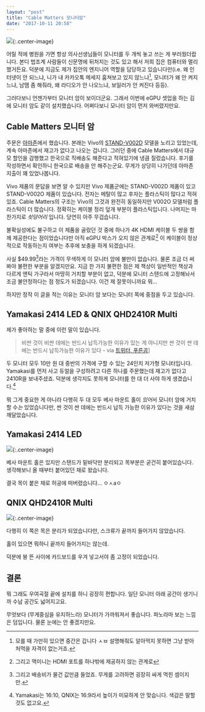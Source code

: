 ```yaml
---
layout: "post"
title: "Cable Matters 모니터암"
date: "2017-10-11 20:58"
---
```


![](http://d.pr/i/yHs3aj+){:.center-image}

어릴 적에 병원을 가면 항상 의사선생님들이 모니터를 두 개씩 놓고 쓰는 게 부러웠더랍니다. 본디 법조계 사람들이 신문명에 뒤처지는 것도 있고 해서 저희 집은 컴퓨터와 멀리했거든요. 덕분에 지금도 제가 집안의 엔지니어 역할을 담당하고 있습니다만(i.e. 왜 인터넷이 안 되느냐, 니가 내 카카오톡 메세지 훔쳐보고 있지 않느냐[^1], 모니터가 왜 안 켜지느냐, 남땜 좀 해줘라, 왜 라디오가 안 나오느냐, 보일러가 안 켜진다 등등).

[^1]: 모를 때 가만히 있으면 중간은 갑니다 ㅅㅂ 설명해줘도 알아먹지 못하면 그냥 받아처먹을 자격이 없는거죠.

그러다보니 언젠가부터 모니터 암이 보이더군요. 그래서 이번에 eGPU 셋업을 하는 김에 모니터 암도 같이 설치했습니다. 어쩌다보니 모니터 암이 먼저 와버렸지만요.

## Cable Matters 모니터 암

주문은 [아마존](https://www.amazon.com/gp/product/B01BPCVCAS/ref=oh_aui_detailpage_o00_s00?ie=UTF8&psc=1)에서 했습니다. 본래는 Vivo의 [STAND-V002D](https://www.amazon.com/VIVO-Monitor-Deluxe-Screens-STAND-V002D/dp/B00M4D395O/ref=sr_1_13?s=electronics&ie=UTF8&qid=1507723615&sr=1-13&keywords=vivo) 모델을 노리고 있었는데, 계속 아마존에서 재고가 없다고 나오는 겁니다. 그러던 중에 Cable Matters에서 대규모 할인을 감행했고 한국으로 직배송도 해준다고 적혀있기에 냉큼 질렀습니다. 후기를 작성하면서 확인하니 한국으로 배송을 안 해주는군요. 무게가 상당히 나가던데 아마존 지출이 꽤 있었나봅니다.

Vivo 제품의 문답을 보면 알 수 있지만 Vivo 제품군에는 STAND-V002D 제품이 있고 STAND-V002O 제품이 있습니다. 전자는 메탈이 많고 후자는 플라스틱이 많다고 적혀있죠. Cable Matters의 구조는 Vivo의 그것과 완전히 동일하지만 V002O 모델처럼 플라스틱이 더 많습니다. 정확히는 케이블 정리 덮개 부분이 플라스틱입니다. 나머지는 마찬가지로 *쇳덩어리* 입니다. 당연히 아주 무겁습니다.

불확실성에도 불구하고 이 제품을 골랐던 것 중에 하나가 4K HDMI 케이블 두 쌍을 함께 제공한다는 점이었습니다만 아직 eGPU 박스가 오지 않은 관계로[^2] 이 케이블이 정상적으로 작동하는지 여부는 추후에 보충을 하게 되겠습니다.

[^2]: 그리고 맥미니는 HDMI 포트를 하나밖에 제공하지 않는 관계로

사실 $49.99[^3]라는 가격이 무색하게 이 모니터 암에 불만이 없습니다. 물론 조금 더 써봐야 불편한 부분을 알겠지만요. 지금 한 가지 불편한 점은 제 책상이 일반적인 책상과 다르게 앤틱 가구라서 마땅히 거치할 부분이 없고, 덕분에 모니터 스탠드에 고정해놔서 조금 불안정하다는 점 정도가 되겠습니다. 이건 제 잘못이니까요 뭐...

[^3]: 그리고 배송비가 물건 값만큼 들었죠. 무게를 고려하면 굉장히 싸게 먹힌 셈이지만.

하지만 정작 이 글을 적는 이유는 모니터 암 보다는 모니터 쪽에 중점을 두고 있습니다.

## Yamakasi 2414 LED & QNIX QHD2410R Multi

제가 좋아하는 말 중에 이런 말이 있습니다.

> 비싼 것이 비싼 데에는 반드시 납득가능한 이유가 있는 게 아니지만 싼 것이 싼 데에는 반드시 납득가능한 이유가 있다
> \- via [트위터, 푸른곰](https://twitter.com/purengom/status/802046478474571776)]

두 모니터 모두 10만 원 대 중반의 가격에 구할 수 있는 24인치 저가형 모니터입니다. Yamakasi를 먼저 사고 듀얼을 구성하려고 다른 하나를 주문했는데 재고가 없다고 2410R을 보내주셨죠. 덕분에 생각지도 못하게 모니터를 한 대 더 사야 하게 생겼습니다.[^4]

[^4]: Yamakasi는 16:10, QNIX는 16:9라서 높이가 미묘하게 안 맞습니다. 색감은 말할 것도 없고요.

뭐 그게 중요한 게 아니라 다행히 두 대 모두 베사 마운트 홀이 *있어*서 모니터 암에 거치할 수*는* 있었습니다만, 싼 것이 싼 데에는 반드시 납득 가능한 이유가 있다는 것을 새삼 깨달았습니다.

## Yamakasi 2414 LED

![](http://d.pr/i/TzMV1Q+){:.center-image}

베사 마운트 홀은 있지만 스탠드가 밑바닥만 분리되고 목부분은 굳건히 붙어있습니다. 생각해보니 올 때부터 붙어있던 채로 왔습니다.

결국 목이 붙은 채로 허공에 떠버렸습니다... ㅇㅅaㅇ

## QNIX QHD2410R Multi

![](http://d.pr/i/XGJKD2+){:.center-image}

다행히 이 쪽은 목은 분리가 되었습니다만, 스크류가 끝까지 들어가지 않았습니다.

홀이 있으면 뭐하니 끝까지 들어가지는 않는데.

덕분에 붕 뜬 사이에 카드보드를 우겨 넣고서야 좀 고정이 되었습니다.

## 결론

뭐 그래도 우여곡절 끝에 설치를 하니 굉장히 편합니다. 일단 모니터 아래 공간이 생기니까 수납 공간도 넓어지고요.

무엇보다 (무게중심을 유지하느라) 모니터가 가까워져서 좋습니다. 파노라마 보는 느낌은 덤입니다. 물론 눈에는 안 좋겠지만요.
